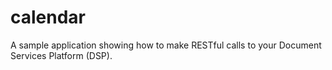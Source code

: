 calendar
========

A sample application showing how to make RESTful calls to your Document Services Platform (DSP). 